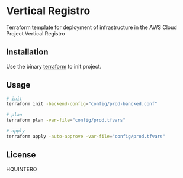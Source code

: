 
# Vertical Registro
Terraform template for deployment of infrastructure in the AWS Cloud Project Vertical Registro

## Installation
Use the binary [terraform](https://www.terraform.io/downloads) to init project.


## Usage
```bash
# init
terraform init -backend-config="config/prod-bancked.conf"

# plan
terraform plan -var-file="config/prod.tfvars"

# apply
terraform apply -auto-approve -var-file="config/prod.tfvars"
```

## License
HQUINTERO
